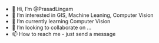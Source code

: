 - 👋 Hi, I’m @PrasadLingam
- 👀 I’m interested in GIS, Machine Leaning, Computer Vision
- 🌱 I’m currently learning Computer Vision
- 💞️ I’m looking to collaborate on ...
- 📫 How to reach me - just send a message

<!---
PrasadLingam/PrasadLingam is a ✨ special ✨ repository because its `README.md` (this file) appears on your GitHub profile.
You can click the Preview link to take a look at your changes.
--->
